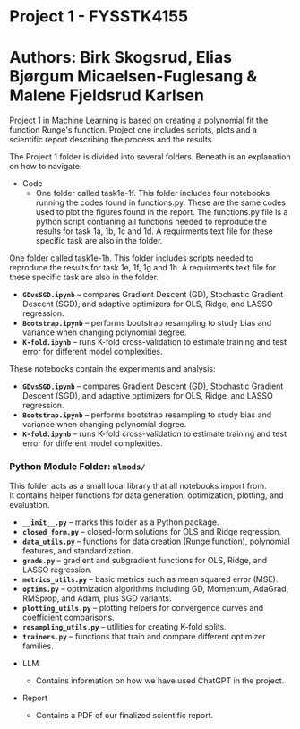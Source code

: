 # Project 1 - FYSSTK4155

# Authors: Birk Skogsrud, Elias Bjørgum Micaelsen-Fuglesang & Malene Fjeldsrud Karlsen

Project 1 in Machine Learning is based on creating a polynomial fit the function Runge's function. Project one includes scripts, plots and a scientific report describing the process and the results. 

The Project 1 folder is divided into several folders. Beneath is an explanation on how to navigate:
* Code
    * One folder called task1a-1f. This folder includes four notebooks running the codes found in functions.py. These are the same codes used to plot the figures found in the report. The functions.py file is a python script contianing all functions needed to reproduce the results for task 1a, 1b, 1c and 1d. A requirments text file for these specific task are also in the folder. 



One folder called task1e-1h. This folder includes scripts needed to reproduce the results for task 1e, 1f, 1g and 1h. A requirments text file for these specific task are also in the folder.

- **`GDvsSGD.ipynb`** – compares Gradient Descent (GD), Stochastic Gradient Descent (SGD), and adaptive optimizers for OLS, Ridge, and LASSO regression.  
- **`Bootstrap.ipynb`** – performs bootstrap resampling to study bias and variance when changing polynomial degree.  
- **`K-fold.ipynb`** – runs K-fold cross-validation to estimate training and test error for different model complexities.

These notebooks contain the experiments and analysis:

- **`GDvsSGD.ipynb`** – compares Gradient Descent (GD), Stochastic Gradient Descent (SGD), and adaptive optimizers for OLS, Ridge, and LASSO regression.  
- **`Bootstrap.ipynb`** – performs bootstrap resampling to study bias and variance when changing polynomial degree.  
- **`K-fold.ipynb`** – runs K-fold cross-validation to estimate training and test error for different model complexities.

### Python Module Folder: `mlmods/`

This folder acts as a small local library that all notebooks import from.  
It contains helper functions for data generation, optimization, plotting, and evaluation.

- **`__init__.py`** – marks this folder as a Python package.  
- **`closed_form.py`** – closed-form solutions for OLS and Ridge regression.  
- **`data_utils.py`** – functions for data creation (Runge function), polynomial features, and standardization.  
- **`grads.py`** – gradient and subgradient functions for OLS, Ridge, and LASSO regression.  
- **`metrics_utils.py`** – basic metrics such as mean squared error (MSE).  
- **`optims.py`** – optimization algorithms including GD, Momentum, AdaGrad, RMSprop, and Adam, plus SGD variants.  
- **`plotting_utils.py`** – plotting helpers for convergence curves and coefficient comparisons.  
- **`resampling_utils.py`** – utilities for creating K-fold splits.
- **`trainers.py`** – functions that train and compare different optimizer families.

* LLM
    * Contains information on how we have used ChatGPT in the project. 

* Report
    * Contains a PDF of our finalized scientific report. 
